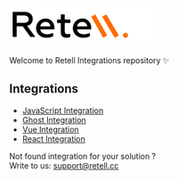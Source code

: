 <h1>
  <img src="./.github/logo.svg" height="60" >
</h1>

Welcome to Retell Integrations repository  ✨

## Integrations

- [JavaScript Integration](https://github.com/retell-organization/integrations/tree/main/packages/common)
- [Ghost Integration](https://github.com/retell-organization/integrations/tree/main/packages/ghost)
- [Vue Integration](https://github.com/retell-organization/integrations/tree/main/packages/vue)
- [React Integration](https://github.com/retell-organization/integrations/tree/main/packages/react)

Not found integration for your solution ?  
Write to us: [support@retell.cc](mailto:support@retell.cc?subject=[Integrations])
